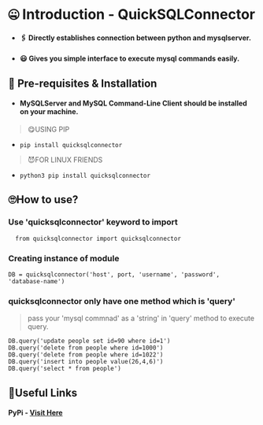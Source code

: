 # 🤐 Introduction - QuickSQLConnector
* #### 🖇 Directly establishes connection between python and mysqlserver.
* #### 😃 Gives you simple interface to execute mysql commands easily.
## 💽 Pre-requisites & Installation
* #### MySQLServer and MySQL Command-Line Client should be installed on your machine.


> 😋USING PIP

* ``` pip install quicksqlconnector ```

> 😈FOR LINUX FRIENDS

* ``` python3 pip install quicksqlconnector ```

## 🙄How to use?

### Use 'quicksqlconnector' keyword to import

```  from quicksqlconnector import quicksqlconnector```

  
### Creating instance of module

```DB = quicksqlconnector('host', port, 'username', 'password', 'database-name')```


### quicksqlconnector only have one method which is 'query'



> pass your 'mysql commnad' as a 'string' in 'query' method to execute query.




    DB.query('update people set id=90 where id=1')
    DB.query('delete from people where id=1000')
    DB.query('delete from people where id=1022')
    DB.query('insert into people value(26,4,6)')
    DB.query('select * from people')
    
## 🔗Useful Links

#### PyPi - [Visit Here](https://pypi.org/project/quicksqlconnector/)
